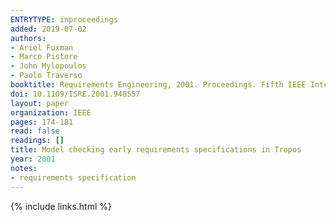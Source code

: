 ```yaml
---
ENTRYTYPE: inproceedings
added: 2019-07-02
authors:
- Ariel Fuxman
- Marco Pistore
- John Mylopoulos
- Paolo Traverso
booktitle: Requirements Engineering, 2001. Proceedings. Fifth IEEE International Symposium on
doi: 10.1109/ISRE.2001.948557
layout: paper
organization: IEEE
pages: 174-181
read: false
readings: []
title: Model checking early requirements specifications in Tropos
year: 2001
notes:
- requirements specification
---
```

{% include links.html %}
